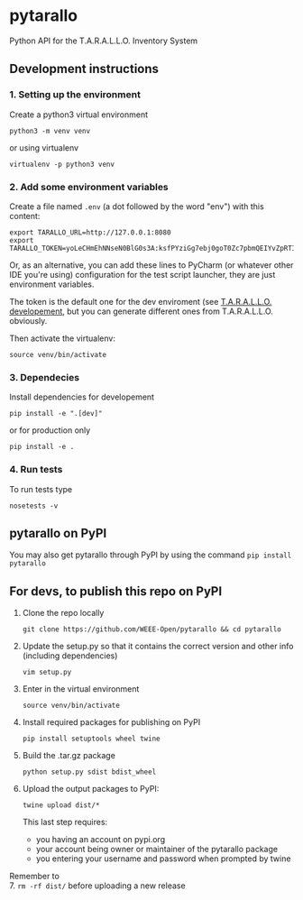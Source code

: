 # pytarallo
Python API for the T.A.R.A.L.L.O. Inventory System

## Development instructions

### 1. Setting up the environment

Create a python3 virtual environment  

```shell script
python3 -m venv venv
```  

or using virtualenv

```shell script
virtualenv -p python3 venv
```  

### 2. Add some environment variables

Create a file named `.env` (a dot followed by the word "env") with this content:

```shell script
export TARALLO_URL=http://127.0.0.1:8080
export TARALLO_TOKEN=yoLeCHmEhNNseN0BlG0s3A:ksfPYziGg7ebj0goT0Zc7pbmQEIYvZpRTIkwuscAM_k
```

Or, as an alternative, you can add these lines to PyCharm (or whatever other IDE you're using) configuration for the test script launcher, they are just environment variables.

The token is the default one for the dev enviroment (see [T.A.R.A.L.L.O. developement](https://github.com/WEEE-Open/tarallo#developement), but you can generate different ones from T.A.R.A.L.L.O. obviously.

Then activate the virtualenv:

```shell script
source venv/bin/activate
```

### 3. Dependecies

Install dependencies for developement

```shell script
pip install -e ".[dev]"
```

or for production only

```shell script
pip install -e .
```

### 4. Run tests

To run tests type  

```shell script
nosetests -v
```  

## pytarallo on PyPI
You may also get pytarallo through PyPI by using the command `pip install pytarallo`

## For devs, to publish this repo on PyPI

1. Clone the repo locally
    ```
    git clone https://github.com/WEEE-Open/pytarallo && cd pytarallo
    ```
2. Update the setup.py so that it contains the correct version and other info (including dependencies)
    ```
    vim setup.py
    ```
3. Enter in the virtual environment
    ```
    source venv/bin/activate
    ```
4. Install required packages for publishing on PyPI
    ```
    pip install setuptools wheel twine
    ```
5. Build the .tar.gz package
    ```
    python setup.py sdist bdist_wheel
    ```
6. Upload the output packages to PyPI:  
    ```
    twine upload dist/*
    ```

    This last step requires:
    - you having an account on pypi.org
    - your account being owner or maintainer of the pytarallo package
    - you entering your username and password when prompted by twine

Remember to  
7. `rm -rf dist/` before uploading a new release
